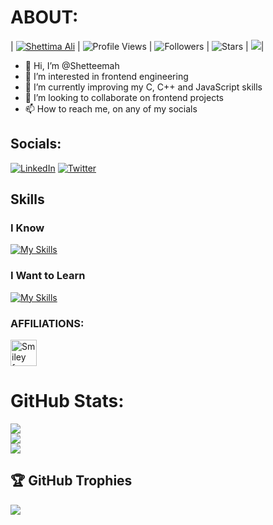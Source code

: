 # ABOUT:

| [![Shettima Ali](https://img.shields.io/badge/SHETTIMA-ALI-<COLOR>.svg)](https://shields.io/) | ![Profile Views](https://komarev.com/ghpvc/?username=shetteemah&color=green) | ![Followers](https://img.shields.io/github/followers/shetteemah) | ![Stars](https://img.shields.io/github/stars/shetteemah?label=Profile%20Stars&logo=Profile%20stars&logoColor=g) |
[![](https://visitcount.itsvg.in/api?id=Shetteemah&icon=0&color=0)](https://visitcount.itsvg.in)|

<ul>
<li> 👋 Hi, I’m @Shetteemah</li>
<li> 👀 I’m interested in frontend engineering</li>
<li> 🌱 I’m currently improving my C, C++ and JavaScript skills</li>
<li> 💞️ I’m looking to collaborate on frontend projects</li>
<li> 📫 How to reach me, on any of my socials</li>
</ul>


## Socials:
[![LinkedIn](https://img.shields.io/badge/LinkedIn-%230077B5.svg?logo=linkedin&logoColor=white)](https://www.linkedin.com/in/shetteemah/)
[![Twitter](https://img.shields.io/twitter/follow/Shetteemah?style=social)](https://twitter.com/Shetteemah)


## Skills

### I Know

[![My Skills](https://skillicons.dev/icons?i=c,react,js,bash,vim,vscode,html,css,github,git,figma,xd,ps,pr,matlab)](https://skillicons.dev)

### I Want to Learn

[![My Skills](https://skillicons.dev/icons?i=cpp,vuejs,nextjs,swift,flutter,docker)](https://skillicons.dev)

### AFFILIATIONS:
<p>
<img src="https://simpleicons.org/icons/42.svg" alt="Smiley face" width="42" height="42" style="vertical-align:bottom">&emsp;
<!-- <img src="https://simpleicons.org/icons/googleanalytics.svg" alt="Smiley face" width="42" height="42" style="vertical-align:bottom">&emsp;
<img src="https://simpleicons.org/icons/amazonaws.svg" alt="Smiley face" width="42" height="42" style="vertical-align:bottom"> -->
</p>

<!-- ## STATS:

![](https://github-readme-stats.vercel.app/api?username=shetteemah&show_icons=true&theme=radical&hide_border=false&include_all_commits=true&count_private=true)
![](https://github-readme-streak-stats.herokuapp.com/?user=shetteemah&theme=radical&hide_border=false)<br/>
![](https://github-readme-stats.vercel.app/api/top-langs/?username=shetteemah&theme=radical&hide_border=false&include_all_commits=true&count_private=true&layout=compact) -->


# GitHub Stats:
![](https://github-readme-stats.vercel.app/api?username=Shetteemah&theme=radical&hide_border=false&include_all_commits=true&count_private=true)<br/>
![](https://github-readme-streak-stats.herokuapp.com/?user=Shetteemah&theme=radical&hide_border=false)<br/>
![](https://github-readme-stats.vercel.app/api/top-langs/?username=Shetteemah&theme=radical&hide_border=false&include_all_commits=true&count_private=true&layout=compact)

## 🏆 GitHub Trophies
![](https://github-profile-trophy.vercel.app/?username=Shetteemah&theme=tokyonight&no-frame=false&no-bg=true&margin-w=4)

<!-- ### 🔝 Top Contributed Repo
![](https://github-contributor-stats.vercel.app/api?username=Shetteemah&limit=5&theme=dracula&combine_all_yearly_contributions=true) -->

<!---
Shetteemah/Shetteemah is a ✨ special ✨ repository because its `README.md` (this file) appears on your GitHub profile.
You can click the Preview link to take a look at your changes.
--->
